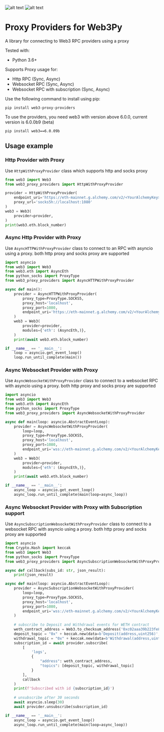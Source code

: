 ![alt text][pypi_version] ![alt text][licence_version]

# Proxy Providers for Web3Py

A library for connecting to Web3 RPC providers using a proxy

Tested with:
* Python 3.6+

Supports Proxy usage for:
* Http RPC (Sync, Async)
* Websocket RPC (Sync, Async)
* Websocket RPC with subscription (Sync, Async)

Use the following command to install using pip:
```
pip install web3-proxy-providers
```

To use the providers, you need web3 with version above 6.0.0, current version is 6.0.0b9 (beta)

```
pip install web3==6.0.09b
```

## Usage example
### Http Provider with Proxy
Use `HttpWithProxyProvider` class which supports http and socks proxy

```python
from web3 import Web3
from web3_proxy_providers import HttpWithProxyProvider

provider = HttpWithProxyProvider(
    endpoint_uri='https://eth-mainnet.g.alchemy.com/v2/<YourAlchemyKey>',
    proxy_url='socks5h://localhost:1080'
)
web3 = Web3(
    provider=provider,
)
print(web3.eth.block_number)
```

### Async Http Provider with Proxy
Use `AsyncHTTPWithProxyProvider` class to connect to an RPC with asyncio using a proxy. both http proxy and socks proxy are supported

```python
import asyncio
from web3 import Web3
from web3.eth import AsyncEth
from python_socks import ProxyType
from web3_proxy_providers import AsyncHTTPWithProxyProvider

async def main():
    provider = AsyncHTTPWithProxyProvider(
        proxy_type=ProxyType.SOCKS5,
        proxy_host='localhost',
        proxy_port=1080,
        endpoint_uri='https://eth-mainnet.g.alchemy.com/v2/<YourAlchemyKey>',
    )
    web3 = Web3(
        provider=provider,
        modules={'eth': (AsyncEth,)},
    )
    print(await web3.eth.block_number)

if __name__ == '__main__':
    loop = asyncio.get_event_loop()
    loop.run_until_complete(main())
```

### Async Websocket Provider with Proxy
Use `AsyncWebsocketWithProxyProvider` class to connect to a websocket RPC with asyncio using a proxy. both http proxy and socks proxy are supported

```python
import asyncio
from web3 import Web3
from web3.eth import AsyncEth
from python_socks import ProxyType
from web3_proxy_providers import AsyncWebsocketWithProxyProvider

async def main(loop: asyncio.AbstractEventLoop):
    provider = AsyncWebsocketWithProxyProvider(
        loop=loop,
        proxy_type=ProxyType.SOCKS5,
        proxy_host='localhost',
        proxy_port=1080,
        endpoint_uri='wss://eth-mainnet.g.alchemy.com/v2/<YourAlchemyKey>',
    )
    web3 = Web3(
        provider=provider,
        modules={'eth': (AsyncEth,)},
    )
    print(await web3.eth.block_number)

if __name__ == '__main__':
    async_loop = asyncio.get_event_loop()
    async_loop.run_until_complete(main(loop=async_loop))
```

### Async Websocket Provider with Proxy with Subscription support
Use `AsyncSubscriptionWebsocketWithProxyProvider` class to connect to a websocket RPC with asyncio using a proxy. both http proxy and socks proxy are supported

```python
import asyncio
from Crypto.Hash import keccak
from web3 import Web3
from python_socks import ProxyType
from web3_proxy_providers import AsyncSubscriptionWebsocketWithProxyProvider

async def callback(subs_id: str, json_result):
    print(json_result)

async def main(loop: asyncio.AbstractEventLoop):
    provider = AsyncSubscriptionWebsocketWithProxyProvider(
        loop=loop,
        proxy_type=ProxyType.SOCKS5,
        proxy_host='localhost',
        proxy_port=1080,
        endpoint_uri='wss://eth-mainnet.g.alchemy.com/v2/<YourAlchemyKey>',
    )
    
    # subscribe to Deposit and Withdrawal events for WETH contract
    weth_contract_address = Web3.to_checksum_address('0xc02aaa39b223fe8d0a0e5c4f27ead9083c756cc2')
    deposit_topic = "0x" + keccak.new(data=b'Deposit(address,uint256)', digest_bits=256).hexdigest()
    withdrawal_topic = "0x" + keccak.new(data=b'Withdrawal(address,uint256)', digest_bits=256).hexdigest()
    subscription_id = await provider.subscribe(
        [
            'logs',
            {
                "address": weth_contract_address,
                "topics": [deposit_topic, withdrawal_topic]
            }
        ],
        callback
    )
    print(f'Subscribed with id {subscription_id}')
    
    # unsubscribe after 30 seconds
    await asyncio.sleep(30)
    await provider.unsubscribe(subscription_id)

if __name__ == '__main__':
    async_loop = asyncio.get_event_loop()
    async_loop.run_until_complete(main(loop=async_loop))
```


[pypi_version]: https://img.shields.io/pypi/v/web3-proxy-providers.svg "PYPI version"
[licence_version]: https://img.shields.io/badge/license-MIT%20v2-brightgreen.svg "MIT Licence"
